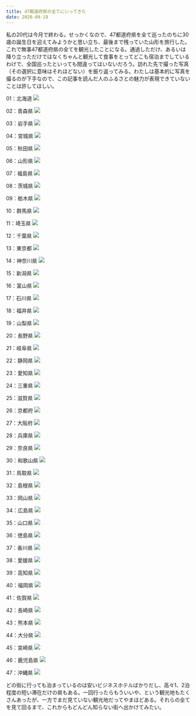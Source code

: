 ```yaml
---
title: 47都道府県の全てにいってきた
date: 2020-09-19
---
```


私の20代は今月で終わる。せっかくなので、47都道府県を全て巡ったのちに30歳の誕生日を迎えてみようかと思い立ち、最後まで残っていた山形を旅行した。これで無事47都道府県の全てを観光したことになる。通過しただけ、あるいは降り立っただけではなくちゃんと観光して食事をとってどこも宿泊までしているわけで、全国巡ったといっても間違ってはいないだろう。訪れた先で撮った写真（その選択に意味はそれほどない）を振り返ってみる。わたしは基本的に写真を撮るのが下手なので、この記事を読んだ人のふるさとの魅力が表現できていないことは許してほしい。


01：北海道
![](https://photos.smugmug.com/photos/i-gNrqtks/0/d6727b1d/X5/i-gNrqtks-X5.jpg)


02：青森県
![](https://photos.smugmug.com/photos/i-7KbZnp6/0/edc6616a/X5/i-7KbZnp6-X5.jpg)


03：岩手県
![](https://photos.smugmug.com/photos/i-X2GNJR2/1/912e014e/X5/i-X2GNJR2-X5.jpg)


04：宮城県
![](https://photos.smugmug.com/photos/i-dRvZj97/0/108b3133/X5/i-dRvZj97-X5.jpg)


05：秋田県
![](https://photos.smugmug.com/photos/i-sXqzNhn/0/1c551281/X5/i-sXqzNhn-X5.jpg)


06：山形県
![](https://photos.smugmug.com/photos/i-Lbn8s4R/0/0b029b11/X5/i-Lbn8s4R-X5.jpg)


07：福島県
![](https://photos.smugmug.com/photos/i-X9VHfdZ/0/9806e218/X2/i-X9VHfdZ-X2.jpg)


08：茨城県
![](https://photos.smugmug.com/photos/i-NGtBSFf/0/9dbfb90c/X5/i-NGtBSFf-X5.jpg)


09：栃木県
![](https://photos.smugmug.com/photos/i-LJfVCnM/0/96bcf047/X2/i-LJfVCnM-X2.jpg)


10：群馬県
![](https://photos.smugmug.com/photos/i-vpZjB7P/0/ab8161f8/X5/i-vpZjB7P-X5.jpg)


11：埼玉県
![](https://photos.smugmug.com/photos/i-QpDvwHZ/1/fffcaf46/X3/i-QpDvwHZ-X3.jpg)


12：千葉県
![](https://photos.smugmug.com/photos/i-x6vPxmW/0/826759bd/X5/i-x6vPxmW-X5.jpg)


13：東京都
![](https://photos.smugmug.com/photos/i-QzxxBNZ/0/40c07dba/X5/i-QzxxBNZ-X5.jpg)


14：神奈川県
![](https://photos.smugmug.com/photos/i-rkSdz7Q/0/11dff266/X5/i-rkSdz7Q-X5.jpg)


15：新潟県
![](https://photos.smugmug.com/photos/i-jNW7CV9/0/79f5603d/X5/i-jNW7CV9-X5.jpg)


16：富山県
![](https://photos.smugmug.com/photos/i-QWtt9Mm/0/4e025d61/X4/i-QWtt9Mm-X4.jpg)


17：石川県
![](https://photos.smugmug.com/photos/i-VssTZxd/0/ff55c56d/X5/i-VssTZxd-X5.jpg)


18：福井県
![](https://photos.smugmug.com/photos/i-d6Srrtq/0/2b168fcb/X5/i-d6Srrtq-X5.jpg)


19：山梨県
![](https://photos.smugmug.com/photos/i-Bj8mvLD/0/b4a6acfc/X5/i-Bj8mvLD-X5.jpg)


20：長野県
![](https://photos.smugmug.com/photos/i-wKdGsvt/0/b396d09a/X5/i-wKdGsvt-X5.jpg)


21：岐阜県
![](https://photos.smugmug.com/photos/i-P7J2GT2/0/a416a866/X5/i-P7J2GT2-X5.jpg)


22：静岡県
![](https://photos.smugmug.com/photos/i-xKC3J4j/0/9ca0e209/X5/i-xKC3J4j-X5.jpg)


23：愛知県
![](https://photos.smugmug.com/photos/i-S8k5BCm/0/7234d083/X5/i-S8k5BCm-X5.jpg)


24：三重県
![](https://photos.smugmug.com/photos/i-BPVW2vt/0/b1a320cb/X5/i-BPVW2vt-X5.jpg)


25：滋賀県
![](https://photos.smugmug.com/photos/i-sbxS4R2/0/73c7cc6a/X5/i-sbxS4R2-X5.jpg)


26：京都府
![](https://photos.smugmug.com/photos/i-rph4ZLZ/0/a84b7c34/X5/i-rph4ZLZ-X5.jpg)


27：大阪府
![](https://photos.smugmug.com/photos/i-khVPBqB/0/fef27849/X5/i-khVPBqB-X5.jpg)


28：兵庫県
![](https://photos.smugmug.com/photos/i-TMPZB2j/0/f0bd094f/X5/i-TMPZB2j-X5.jpg)


29：奈良県
![](https://photos.smugmug.com/photos/i-vX79mbK/0/f8a4055c/X5/i-vX79mbK-X5.jpg)


30：和歌山県
![](https://photos.smugmug.com/photos/i-BJ7qZKM/0/679984c2/X5/i-BJ7qZKM-X5.jpg)


31：鳥取県
![](https://photos.smugmug.com/photos/i-HtzRRpV/0/a153bc57/X5/i-HtzRRpV-X5.jpg)


32：島根県
![](https://photos.smugmug.com/photos/i-2FsC7VX/0/779dbea5/X2/i-2FsC7VX-X2.jpg)


33：岡山県
![](https://photos.smugmug.com/photos/i-MJ82ncR/0/5b278628/X5/i-MJ82ncR-X5.jpg)


34：広島県
![](https://photos.smugmug.com/photos/i-THmmWNt/0/f2a8c500/X5/i-THmmWNt-X5.jpg)


35：山口県
![](https://photos.smugmug.com/photos/i-TqKbt47/0/a2443e5a/X5/i-TqKbt47-X5.jpg)


36：徳島県
![](https://photos.smugmug.com/photos/i-gPHTmqS/0/4b16c791/X5/i-gPHTmqS-X5.jpg)


37：香川県
![](https://photos.smugmug.com/photos/i-wCcjPt5/0/9cddca23/X5/i-wCcjPt5-X5.jpg)


38：愛媛県
![](https://photos.smugmug.com/photos/i-BGP9pCJ/0/7e759e07/X5/i-BGP9pCJ-X5.jpg)


39：高知県
![](https://photos.smugmug.com/photos/i-Lb88TFh/0/21d67636/X5/i-Lb88TFh-X5.jpg)


40：福岡県
![](https://photos.smugmug.com/photos/i-d8Xw6D5/0/136ec4e6/X5/i-d8Xw6D5-X5.jpg)


41：佐賀県
![](https://photos.smugmug.com/photos/i-R8b2fBv/0/be566925/X5/i-R8b2fBv-X5.jpg)


42：長崎県
![](https://photos.smugmug.com/photos/i-Bjf6MW6/0/3e89c5ef/X5/i-Bjf6MW6-X5.jpg)


43：熊本県
![](https://photos.smugmug.com/photos/i-t3RZwXF/0/60b3b360/X5/i-t3RZwXF-X5.jpg)


44：大分県
![](https://photos.smugmug.com/photos/i-vcZ753g/0/52407aca/X5/i-vcZ753g-X5.jpg)


45：宮崎県
![](https://photos.smugmug.com/photos/i-g3jFrmZ/0/856d8cfa/X5/i-g3jFrmZ-X5.jpg)


46：鹿児島県
![](https://photos.smugmug.com/photos/i-Dcjhcbs/0/aeadab1a/X5/i-Dcjhcbs-X5.jpg)


47：沖縄県
![](https://photos.smugmug.com/photos/i-3zGxdH8/0/26bc70c8/X5/i-3zGxdH8-X5.jpg)




どの街に行っても泊まっているのは安いビジネスホテルばかりだし、高々1、2泊程度の短い滞在だけの県もある。一回行ったらもういいや、という観光地もたくさんあったが、一方でまだ見ていない観光地だってやまほどある。それらの全てを見て回るまで、これからもどんどん知らない街へ出かけてみたい。
